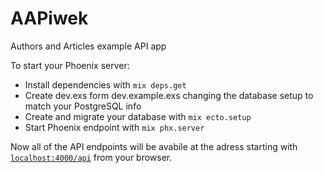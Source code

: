 # AAPiwek

Authors and Articles example API app

To start your Phoenix server:

  * Install dependencies with `mix deps.get`
  * Create dev.exs form dev.example.exs changing the database setup to match your PostgreSQL info
  * Create and migrate your database with `mix ecto.setup`
  * Start Phoenix endpoint with `mix phx.server`

Now all of the API endpoints will be avabile at the adress starting with [`localhost:4000/api`](http://localhost:4000/api) from your browser.
